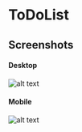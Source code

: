 # ToDoList

## Screenshots
#### Desktop
![alt text](https://i.imgur.com/pkg7lOl.png "Screenshot 1")

#### Mobile
![alt text](https://i.imgur.com/BIaeqhol.png "Screenshot 1")
